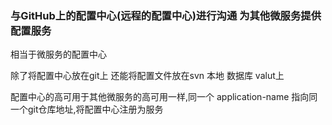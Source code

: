 ### 与GitHub上的配置中心(远程的配置中心)进行沟通   为其他微服务提供配置服务
相当于微服务的配置中心

除了将配置中心放在git上   还能将配置文件放在svn 本地 数据库 valut上  

配置中心的高可用于其他微服务的高可用一样,同一个 application-name  指向同一个git仓库地址,将配置中心注册为服务
